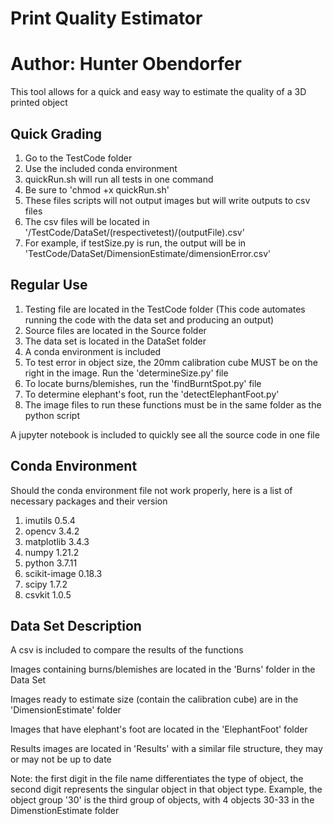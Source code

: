 # Print Quality Estimator

# Author: Hunter Obendorfer

This tool allows for a quick and easy way to estimate the quality of a 3D printed object

## Quick Grading
1. Go to the TestCode folder
2. Use the included conda environment
3. quickRun.sh will run all tests in one command
4. Be sure to 'chmod +x quickRun.sh'
5. These files scripts will not output images but will write outputs to csv files
6. The csv files will be located in '/TestCode/DataSet/(respectivetest)/(outputFile).csv'
7. For example, if testSize.py is run, the output will be in 'TestCode/DataSet/DimensionEstimate/dimensionError.csv'

## Regular Use

1. Testing file are located in the TestCode folder (This code automates running the code with the data set and producing an output)
2. Source files are located in the Source folder
3. The data set is located in the DataSet folder
4. A conda environment is included
5. To test error in object size, the 20mm calibration cube MUST be on the right in the image. Run the 'determineSize.py' file
6. To locate burns/blemishes, run the 'findBurntSpot.py' file
7. To determine elephant's foot, run the 'detectElephantFoot.py'
8. The image files to run these functions must be in the same folder as the python script

A jupyter notebook is included to quickly see all the source code in one file

## Conda Environment
Should the conda environment file not work properly, here is a list of necessary packages and their version

1. imutils 0.5.4
2. opencv 3.4.2
3. matplotlib 3.4.3
4. numpy 1.21.2
5. python 3.7.11
6. scikit-image 0.18.3
7. scipy 1.7.2
8. csvkit 1.0.5

## Data Set Description
A csv is included to compare the results of the functions

Images containing burns/blemishes are located in the 'Burns' folder in the Data Set

Images ready to estimate size (contain the calibration cube) are in the 'DimensionEstimate' folder

Images that have elephant's foot are located in the 'ElephantFoot' folder

Results images are located in 'Results' with a similar file structure, they may or may not be up to date

Note: the first digit in the file name differentiates the type of object, the second digit represents the singular object in that object type. Example, the object group '30' is the third group of objects, with 4 objects 30-33 in the DimenstionEstimate folder
